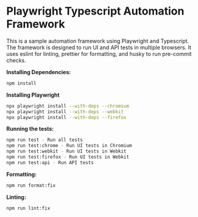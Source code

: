 # Playwright Typescript Automation Framework

This is a sample automation framework using Playwright and Typescript.
The framework is designed to run UI and API tests in multiple browsers. It uses eslint for linting, prettier for formatting, and husky to run pre-commit checks.

**Installing Dependencies:**

```bash
npm install
```

**Installing Playwright**

```bash
npx playwright install --with-deps --chromium
npx playwright install --with-deps --webkit
npx playwright install --with-deps --firefox
```

**Running the tests:**

```bash
npm run test - Run all tests
npm run test:chrome - Run UI tests in Chromium
npm run test:webkit - Run UI tests in Webkit
npm run test:firefox - Run UI tests in Webkit
npm run test:api - Run API tests
```

**Formatting:**

```bash
npm run format:fix
```

**Linting:**

```bash
npm run lint:fix
```

